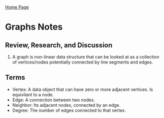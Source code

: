 [Home Page](https://devaoc.github.io/reading-notes/)

# Graphs Notes

## Review, Research, and Discussion

1. A graph is non-linear data structure that can be looked at as a collection of vertices/nodes potentially connected by line segments and edges.

## Terms

- Vertex: A data object that can have zero or more adjacent vertices. Is equivilant to a node.
- Edge: A connection between two nodes.
- Neighbor: Its adjacent nodes, connected by an edge.
- Degree: The number of edges connected to that vertex.
